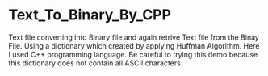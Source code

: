 # Text_To_Binary_By_CPP
Text file converting into Binary file and again retrive Text file from the Binay File. Using a dictionary which created by applying Huffman Algorithm. Here I used C++ programming language.
Be careful to trying this demo because this dictionary does not contain all ASCII characters.
